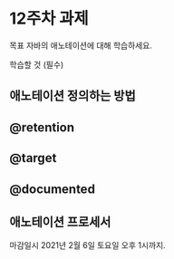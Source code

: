 12주차 과제
==

목표
자바의 애노테이션에 대해 학습하세요.

학습할 것 (필수)
## 애노테이션 정의하는 방법
## @retention
## @target
## @documented
## 애노테이션 프로세서

마감일시
2021년 2월 6일 토요일 오후 1시까지.